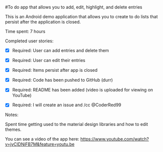 #To do app that allows you to add, edit, highlight, and delete entries

This is an Android demo application that allows you to create to do lists that persist after the application is closed.

Time spent: 7 hours

Completed user stories:

 * [x] Required: User can add entries and delete them
 * [x] Required: User can edit their entries 
 * [x] Required: Items persist after app is closed
 * [x] Required: Code has been pushed to GitHub (durr)
 * [x] Required: README has been added (video is uploaded for viewing on YouTube)
 * [x] Required: I will create an issue and /cc @CoderRed99


Notes:

Spent time getting used to the material design libraries and how to edit themes.

You can see a video of the app here: https://www.youtube.com/watch?v=jvCIDNiFB7M&feature=youtu.be

